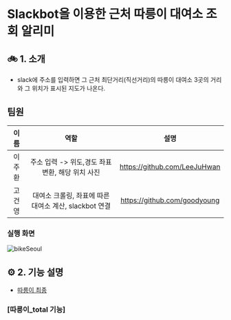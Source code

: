 # Slackbot을 이용한 근처 따릉이 대여소 조회 알리미
## 🚲 1. 소개
- slack에 주소를 입력하면 그 근처 최단거리(직선거리)의 따릉이 대여소 3곳의 거리와 그 위치가 표시된 지도가 나온다.
## 팀원
|이름|역할|설명|
|:------:|:-----:|:---:|
|이주환|주소 입력 -> 위도,경도 좌표 변환, 해당 위치 사진|https://github.com/LeeJuHwan|
|고건영|대여소 크롤링, 좌표에 따른 대여소 계산, slackbot 연결|https://github.com/goodyoung|
### 실행 화면
![bikeSeoul](https://user-images.githubusercontent.com/10703294/206843948-bc91f91e-2a74-4254-ba6a-49b33905f4cd.gif)

## ⚙︎ 2. 기능 설명
- [따릉이 최종](https://github.com/goodyoung/bikeSeoul_slackbot/tree/main/%EB%94%B0%EB%A6%89%EC%9D%B4%20%EC%B5%9C%EC%A2%85)
### [따릉이_total 기능]
